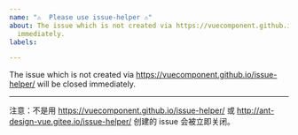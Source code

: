 ```yaml
---
name: "⚠️  Please use issue-helper ⚠️"
about: The issue which is not created via https://vuecomponent.github.io/issue-helper/ will be closed
  immediately.
labels:

---
```


The issue which is not created via https://vuecomponent.github.io/issue-helper/ will be closed immediately.

---

注意：不是用 https://vuecomponent.github.io/issue-helper/ 或 http://ant-design-vue.gitee.io/issue-helper/ 创建的 issue 会被立即关闭。
